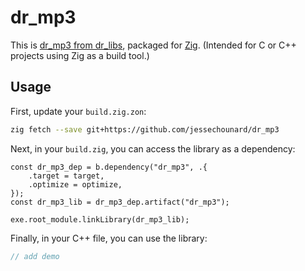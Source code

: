 # dr_mp3
This is [dr_mp3 from dr_libs](https://github.com/mackron/dr_libs), packaged for [Zig](https://ziglang.org/). (Intended for C or C++ projects using Zig as a build tool.)

## Usage
First, update your `build.zig.zon`:
```sh
zig fetch --save git+https://github.com/jessechounard/dr_mp3
```

Next, in your `build.zig`, you can access the library as a dependency:
```zig
const dr_mp3_dep = b.dependency("dr_mp3", .{
    .target = target,
    .optimize = optimize,
});
const dr_mp3_lib = dr_mp3_dep.artifact("dr_mp3");

exe.root_module.linkLibrary(dr_mp3_lib);
```

Finally, in your C++ file, you can use the library:
```cpp
// add demo
```
